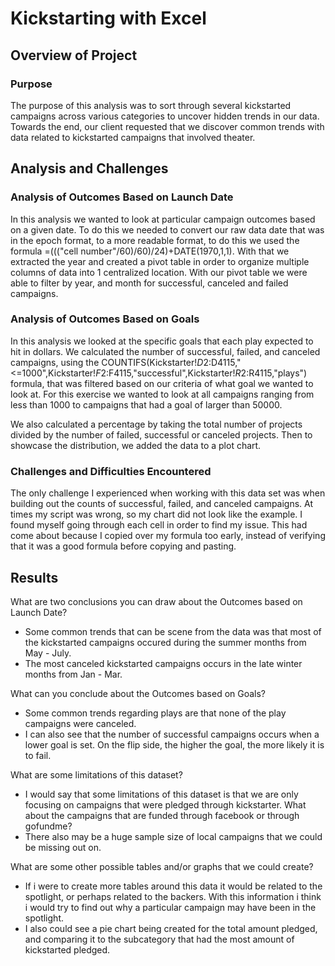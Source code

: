 # Kickstarting with Excel

## Overview of Project
### Purpose
The purpose of this analysis was to sort through several kickstarted campaigns across various categories to uncover hidden trends in our data. Towards the end, our client requested that we discover common trends with data related to kickstarted campaigns that involved theater.
	
## Analysis and Challenges


### Analysis of Outcomes Based on Launch Date

In this analysis we wanted to look at particular campaign outcomes based on a given date. 
To do this we needed to convert our raw data date that was in the epoch format, to a more readable format, to do this we used the formula =((("cell number"/60)/60)/24)+DATE(1970,1,1). With that we extracted the year and created a pivot table in order to organize multiple columns of data into 1 centralized location. With our pivot table we were able to filter by year, and month for successful, canceled and failed campaigns.


### Analysis of Outcomes Based on Goals

In this analysis we looked at the specific goals that each play expected to hit in dollars. We calculated the number of successful, failed, and canceled campaigns, using the COUNTIFS(Kickstarter!$D2:$D4115,"<=1000",Kickstarter!$F2:$F4115,"successful",Kickstarter!$R2:$R4115,"plays") formula, that was filtered based on our criteria of what goal we wanted to look at. 
For this exercise we wanted to look at all campaigns ranging from less than 1000 to campaigns that had a goal of larger than 50000.


We also calculated a percentage by taking the total number of projects divided by the number of failed, successful or canceled projects. Then to showcase the distribution, we added the data to a plot chart.

### Challenges and Difficulties Encountered
The only challenge I experienced when working with this data set was when building out the counts of successful, failed, and canceled campaigns. At times my script was wrong, so my chart did not look like the example. I found myself going through each cell in order to find my issue. This had come about because I copied over my formula too early, instead of verifying that it was a good formula before copying and pasting.

## Results

What are two conclusions you can draw about the Outcomes based on Launch Date?
- Some common trends that can be scene from the data was that most of the kickstarted campaigns occured during the summer months from May - July.
- The most canceled kickstarted campaigns occurs in the late winter months from Jan - Mar.

What can you conclude about the Outcomes based on Goals?
- Some common trends regarding plays are that none of the play campaigns were canceled. 
- I can also see that the number of successful campaigns occurs when a lower goal is set. On the flip side, the higher the goal, the more likely it is to fail.

What are some limitations of this dataset?
- I would say that some limitations of this dataset is that we are only focusing on campaigns that were pledged through kickstarter. What about the campaigns that are funded through facebook or through gofundme? 
- There also may be a huge sample size of local campaigns that we could be missing out on. 

What are some other possible tables and/or graphs that we could create?
- If i were to create more tables around this data it would be related to the spotlight, or perhaps related to the backers. With this information i think i would try to find out why a particular campaign may have been in the spotlight.
- I also could see a pie chart being created for the total amount pledged, and comparing it to the subcategory that had the most amount of kickstarted pledged.